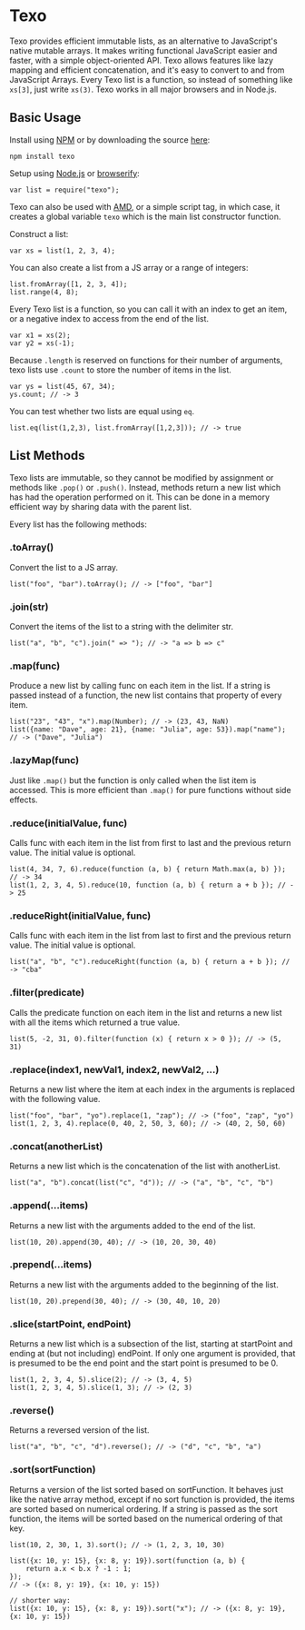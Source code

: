 Texo
====

Texo provides efficient immutable lists, as an alternative to JavaScript's native mutable arrays. It makes writing functional JavaScript easier and faster, with a simple object-oriented API. Texo allows features like lazy mapping and efficient concatenation, and it's easy to convert to and from JavaScript Arrays. Every Texo list is a function, so instead of something like `xs[3]`, just write `xs(3)`. Texo works in all major browsers and in Node.js.

Basic Usage
-----------

Install using [NPM](http://npmjs.org/) or by downloading the source [here](https://raw.githubusercontent.com/DavidTimms/texo/master/texo.js):

    npm install texo

Setup using [Node.js](http://nodejs.org) or [browserify](http://browserify.org):

    var list = require("texo");

Texo can also be used with [AMD](http://requirejs.org/docs/whyamd.html#amd), or a simple script tag, in which case, it creates a global variable `texo` which is the main list constructor function.

Construct a list:

    var xs = list(1, 2, 3, 4);

You can also create a list from a JS array or a range of integers:

    list.fromArray([1, 2, 3, 4]);
	list.range(4, 8);

Every Texo list is a function, so you can call it with an index to get an item, 
or a negative index to access from the end of the list.

    var x1 = xs(2);
    var y2 = xs(-1);

Because `.length` is reserved on functions for their number of arguments, texo lists use `.count` to store the number of items in the list.

    var ys = list(45, 67, 34);
    ys.count; // -> 3

You can test whether two lists are equal using `eq`.

	list.eq(list(1,2,3), list.fromArray([1,2,3])); // -> true

List Methods
-----------

Texo lists are immutable, so they cannot be modified by assignment or methods like `.pop()` or `.push()`. Instead, methods return a new list which has had the operation performed on it. This can be done in a memory efficient way by sharing data with the parent list.

Every list has the following methods:

### .toArray()
Convert the list to a JS array.

    list("foo", "bar").toArray(); // -> ["foo", "bar"]

### .join(str)
Convert the items of the list to a string with the delimiter str.

    list("a", "b", "c").join(" => "); // -> "a => b => c"

### .map(func)
Produce a new list by calling func on each item in the list. If a string is passed instead of a function, the new list contains that property of every item.

    list("23", "43", "x").map(Number); // -> (23, 43, NaN)
    list({name: "Dave", age: 21}, {name: "Julia", age: 53}).map("name"); // -> ("Dave", "Julia")

### .lazyMap(func)
Just like `.map()` but the function is only called when the list item is accessed. This is more efficient than `.map()` for pure functions without side effects.

### .reduce(initialValue, func)
Calls func with each item in the list from first to last and the previous return value. The initial value is optional.

    list(4, 34, 7, 6).reduce(function (a, b) { return Math.max(a, b) }); // -> 34
    list(1, 2, 3, 4, 5).reduce(10, function (a, b) { return a + b }); // -> 25

### .reduceRight(initialValue, func)
Calls func with each item in the list from last to first and the previous return value. The initial value is optional.

    list("a", "b", "c").reduceRight(function (a, b) { return a + b }); // -> "cba"

### .filter(predicate)
Calls the predicate function on each item in the list and returns a new list with all the items which returned a true value.

    list(5, -2, 31, 0).filter(function (x) { return x > 0 }); // -> (5, 31)

### .replace(index1, newVal1, index2, newVal2, ...)
Returns a new list where the item at each index in the arguments is replaced with the following value.

    list("foo", "bar", "yo").replace(1, "zap"); // -> ("foo", "zap", "yo")
    list(1, 2, 3, 4).replace(0, 40, 2, 50, 3, 60); // -> (40, 2, 50, 60)

### .concat(anotherList)
Returns a new list which is the concatenation of the list with anotherList.

    list("a", "b").concat(list("c", "d")); // -> ("a", "b", "c", "b")

### .append(...items)
Returns a new list with the arguments added to the end of the list.

    list(10, 20).append(30, 40); // -> (10, 20, 30, 40)

### .prepend(...items)
Returns a new list with the arguments added to the beginning of the list.

    list(10, 20).prepend(30, 40); // -> (30, 40, 10, 20)

### .slice(startPoint, endPoint)
Returns a new list which is a subsection of the list, starting at startPoint and ending at (but not including) endPoint. If only one argument is provided, that is presumed to be the end point and the start point is presumed to be 0.

    list(1, 2, 3, 4, 5).slice(2); // -> (3, 4, 5)
    list(1, 2, 3, 4, 5).slice(1, 3); // -> (2, 3)

### .reverse()
Returns a reversed version of the list.

    list("a", "b", "c", "d").reverse(); // -> ("d", "c", "b", "a")

### .sort(sortFunction)
Returns a version of the list sorted based on sortFunction. It behaves just like the native array method, except if no sort function is provided, the items are sorted based on numerical ordering. If a string is passed as the sort function, the items will be sorted based on the numerical ordering of that key.

    list(10, 2, 30, 1, 3).sort(); // -> (1, 2, 3, 10, 30)

    list({x: 10, y: 15}, {x: 8, y: 19}).sort(function (a, b) {
        return a.x < b.x ? -1 : 1;
    });
    // -> ({x: 8, y: 19}, {x: 10, y: 15})

    // shorter way:
    list({x: 10, y: 15}, {x: 8, y: 19}).sort("x"); // -> ({x: 8, y: 19}, {x: 10, y: 15})

